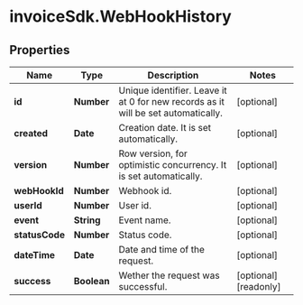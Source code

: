 # invoiceSdk.WebHookHistory

## Properties

Name | Type | Description | Notes
------------ | ------------- | ------------- | -------------
**id** | **Number** | Unique identifier. Leave it at 0 for new records as it will be set automatically. | [optional] 
**created** | **Date** | Creation date. It is set automatically. | [optional] 
**version** | **Number** | Row version, for optimistic concurrency. It is set automatically. | [optional] 
**webHookId** | **Number** | Webhook id. | [optional] 
**userId** | **Number** | User id. | [optional] 
**event** | **String** | Event name. | [optional] 
**statusCode** | **Number** | Status code. | [optional] 
**dateTime** | **Date** | Date and time of the request. | [optional] 
**success** | **Boolean** | Wether the request was successful. | [optional] [readonly] 


